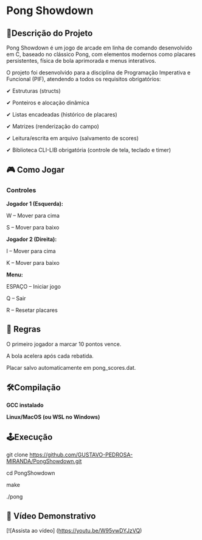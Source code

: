 # Pong Showdown
## 📌Descrição do Projeto
Pong Showdown é um jogo de arcade em linha de comando desenvolvido em C, baseado no clássico Pong, com elementos modernos como placares persistentes, física de bola aprimorada e menus interativos.

O projeto foi desenvolvido para a disciplina de Programação Imperativa e Funcional (PIF), atendendo a todos os requisitos obrigatórios:

✔ Estruturas (structs)

✔ Ponteiros e alocação dinâmica

✔ Listas encadeadas (histórico de placares)

✔ Matrizes (renderização do campo)

✔ Leitura/escrita em arquivo (salvamento de scores)

✔ Biblioteca CLI-LIB obrigatória (controle de tela, teclado e timer)

## 🎮 Como Jogar

### Controles

**Jogador 1 (Esquerda):**

W – Mover para cima

S – Mover para baixo

**Jogador 2 (Direita):**

I – Mover para cima

K – Mover para baixo

**Menu:**

ESPAÇO – Iniciar jogo

Q – Sair

R – Resetar placares

## 📝 Regras

O primeiro jogador a marcar 10 pontos vence.

A bola acelera após cada rebatida.

Placar salvo automaticamente em pong_scores.dat.

## 🛠️Compilação

**GCC instalado**

**Linux/MacOS (ou WSL no Windows)**

## 🕹️Execução

git clone https://github.com/GUSTAVO-PEDROSA-MIRANDA/PongShowdown.git

cd PongShowdown

make

./pong

## 🎥 Vídeo Demonstrativo
[![Assista ao vídeo] (https://youtu.be/W95vwDYJzVQ)

